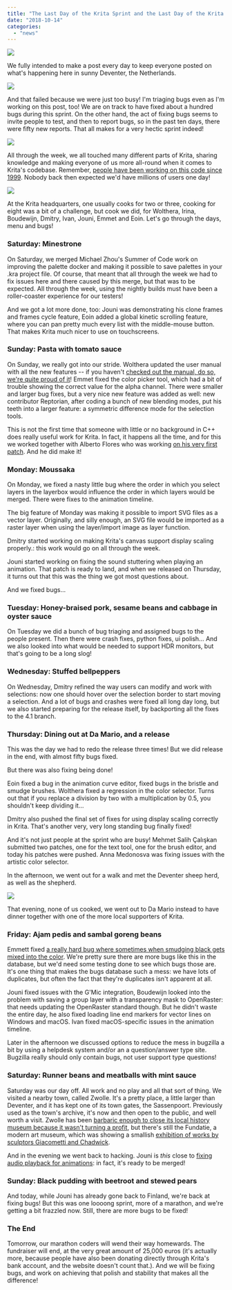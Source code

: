 ```yaml
---
title: "The Last Day of the Krita Sprint and the Last Day of the Krita Fundraiser"
date: "2018-10-14"
categories: 
  - "news"
---
```


[![](/images/posts/2018/2018-fundraiser-hero2.png)](https://krita.org)

We fully intended to make a post every day to keep everyone posted on what's happening here in sunny Deventer, the Netherlands.

[![](/images/posts/2018/IMG_8849-200x300.jpg)](/images/posts/2018/IMG_8849.jpg)

And that failed because we were just too busy! I'm triaging bugs even as I'm working on this post, too! We are on track to have fixed about a hundred bugs during this sprint. On the other hand, the act of fixing bugs seems to invite people to test, and then to report bugs, so in the past ten days, there were fifty new reports. That all makes for a very hectic sprint indeed!

[![](/images/posts/2018/bugs_fixed-1.png)](/images/posts/2018/bugs_fixed-1.png)

All through the week, we all touched many different parts of Krita, sharing knowledge and making everyone of us more all-round when it comes to Krita's codebase. Remember, [people have been working on this code since 1999](https://phabricator.kde.org/R37:547279396fd1e263242d8f56263ab05aa32ec1ac). Nobody back then expected we'd have millions of users one day!

[![](/images/posts/2018/team.png)](/images/posts/2018/team.png)

At the Krita headquarters, one usually cooks for two or three, cooking for eight was a bit of a challenge, but cook we did, for Wolthera, Irina, Boudewijn, Dmitry, Ivan, Jouni, Emmet and Eoin. Let's go through the days, menu and bugs!

### Saturday: Minestrone

On Saturday, we merged Michael Zhou's Summer of Code work on improving the palette docker and making it possible to save palettes in your .kra project file. Of course, that meant that all through the week we had to fix issues here and there caused by this merge, but that was to be expected. All through the week, using the nightly builds must have been a roller-coaster experience for our testers!

And we got a lot more done, too: Jouni was demonstrating his clone frames and frames cycle feature, Eoin added a global kinetic scrolling feature, where you can pan pretty much every list with the middle-mouse button. That makes Krita much nicer to use on touchscreens.

### Sunday: Pasta with tomato sauce

On Sunday, we really got into our stride. Wolthera updated the user manual with all the new features -- if you haven't [checked out the manual, do so, we're quite proud of it](https://docs.krita.org)! Emmet fixed the color picker tool, which had a bit of trouble showing the correct value for the alpha channel. There were smaller and larger bug fixes, but a very nice new feature was added as well: new contributor Reptorian, after coding a bunch of new blending modes, put his teeth into a larger feature: a symmetric difference mode for the selection tools.

This is not the first time that someone with little or no background in C++ does really useful work for Krita. In fact, it happens all the time, and for this we worked together with Alberto Flores who was working [on his very first patch](https://phabricator.kde.org/D16157). And he did make it!

### Monday: Moussaka

On Monday, we fixed a nasty little bug where the order in which you select layers in the layerbox would influence the order in which layers would be merged. There were fixes to the animation timeline.

The big feature of Monday was making it possible to import SVG files as a vector layer. Originally, and silly enough, an SVG file would be imported as a raster layer when using the layer/import image as layer function.

Dmitry started working on making Krita's canvas support display scaling properly.: this work would go on all through the week.

Jouni started working on fixing the sound stuttering when playing an animation. That patch is ready to land, and when we released on Thursday, it turns out that this was the thing we got most questions about.

And we fixed bugs...

### Tuesday: Honey-braised pork, sesame beans and cabbage in oyster sauce

On Tuesday we did a bunch of bug triaging and assigned bugs to the people present. Then there were crash fixes, python fixes, ui polish... And we also looked into what would be needed to support HDR monitors, but that's going to be a long slog!

### Wednesday: Stuffed bellpeppers

On Wednesday, Dmitry refined the way users can modify and work with selections: now one should hover over the selection border to start moving a selection. And a lot of bugs and crashes were fixed all long day long, but we also started preparing for the release itself, by backporting all the fixes to the 4.1 branch.

### Thursday: Dining out at Da Mario, and a release

This was the day we had to redo the release three times! But we did release in the end, with almost fifty bugs fixed.

But there was also fixing being done!

Eoin fixed a bug in the animation curve editor, fixed bugs in the bristle and smudge brushes. Wolthera fixed a regression in the color selector. Turns out that if you replace a division by two with a multiplication by 0.5, you shouldn't keep dividing it...

Dmitry also pushed the final set of fixes for using display scaling correctly in Krita. That's another very, very long standing bug finally fixed!

And it's not just people at the sprint who are busy! Mehmet Salih Çalışkan submitted two patches, one for the text tool, one for the brush editor, and today his patches were pushed. Anna Medonosva was fixing issues with the artistic color selector.

In the afternoon, we went out for a walk and met the Deventer sheep herd, as well as the shepherd.

[![](/images/posts/2018/IMG_8914.jpg)](/images/posts/2018/IMG_8914.jpg)

That evening, none of us cooked, we went out to Da Mario instead to have dinner together with one of the more local supporters of Krita.

### Friday: Ajam pedis and sambal goreng beans

Emmett fixed [a really hard bug where sometimes when smudging black gets mixed into the color](https://bugs.kde.org/show_bug.cgi?id=394299). We're pretty sure there are more bugs like this in the database, but we'd need some testing done to see which bugs those are. It's one thing that makes the bugs database such a mess: we have lots of duplicates, but often the fact that they're duplicates isn't apparent at all.

Jouni fixed issues with the G'Mic integration, Boudewijn looked into the problem with saving a group layer with a transparency mask to OpenRaster: that needs updating the OpenRaster standard though. But he didn't waste the entire day, he also fixed loading line end markers for vector lines on Windows and macOS. Ivan fixed macOS-specific issues in the animation timeline.

Later in the afternoon we discussed options to reduce the mess in bugzilla a bit by using a helpdesk system and/or an a question/answer type site. Bugzilla really should only contain bugs, not user support type questions!

### Saturday: Runner beans and meatballs with mint sauce

Saturday was our day off. All work and no play and all that sort of thing. We visited a nearby town, called Zwolle. It's a pretty place, a little larger than Deventer, and it has kept one of its town gates, the Sassenpoort. Previously used as the town's archive, it's now and then open to the public, and well worth a visit. Zwolle has been [barbaric enough to close its local history museum because it wasn't turning a profit](https://www.destentor.nl/zwolle/het-doek-is-gevallen-voor-stedelijk-museum-zwolle~aa690500/), but there's still the Fundatie, a modern art museum, which was showing a smallish [exhibition of works by sculptors Giacometti and Chadwick](https://www.museumdefundatie.nl/en/giacometti-chadwick/).

And in the evening we went back to hacking. Jouni is _this_ close to [fixing audio playback for animations](https://phabricator.kde.org/D16067): in fact, it's ready to be merged!

### Sunday: Black pudding with beetroot and stewed pears

And today, while Jouni has already gone back to Finland, we're back at fixing bugs! But this was one loooong sprint, more of a marathon, and we're getting a bit frazzled now. Still, there are more bugs to be fixed!

### The End

Tomorrow, our marathon coders will wend their way homewards. The fundraiser will end, at the very great amount of 25,000 euros (it's actually more, because people have also been donating directly through Krita's bank account, and the website doesn't count that.). And we will be fixing bugs, and work on achieving that polish and stability that makes all the difference!
